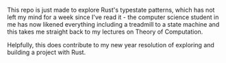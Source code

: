 This repo is just made to explore Rust's typestate patterns, which has not left my mind for a week since I've read it - the computer science student in me has now likened everything including a treadmill to a state machine and this takes me straight back to my lectures on Theory of Computation.

Helpfully, this does contribute to my new year resolution of exploring and building a project with Rust. 